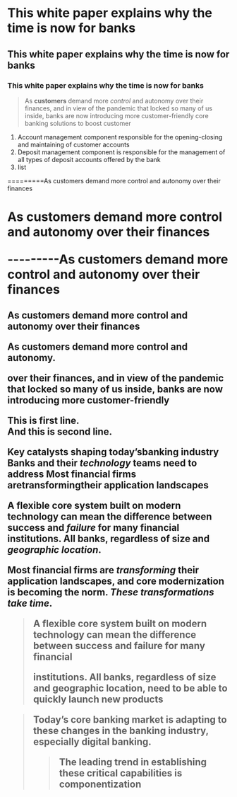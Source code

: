 # This white paper explains why the time is now for banks
## This white paper explains why the time is now for banks
### This white paper explains why the time is now for banks

> As **customers** demand more *control* and autonomy over their finances, and in view of the pandemic that locked so many of us inside, banks are now introducing more customer-friendly core banking solutions to boost customer 

1. Account management component responsible for the opening-closing and maintaining of customer accounts
2. Deposit management component is responsible for the management of all types of deposit accounts offered by the bank
3. list

=========As customers demand more control and autonomy over their finances
<H1>As customers demand more control and autonomy over their finances

---------As customers demand more control and autonomy over their finances
<H2>As customers demand more control and autonomy over their finances



<P>As customers demand more control and autonomy. </P> over their finances, and in view of the pandemic that locked so many of us inside, banks are now introducing more customer-friendly



This is first line. <br> And this is second line.

Key catalysts shaping today’s**banking industry** 
Banks and their _technology_ teams need to address
Most financial firms are**transforming**their application landscapes

A flexible core system built on modern technology can mean the difference between success and _failure_ for many financial institutions. All banks, regardless of size and *geographic location*.


Most financial firms are ***transforming*** their application landscapes, and core modernization is becoming the norm. ***These transformations take time***.


> A flexible core system built on modern technology can mean the difference between success and failure for many financial
>
> 
> institutions. All banks, regardless of size and geographic location, need to be able to quickly launch new products


> Today’s core banking market is adapting to these changes in the banking industry, especially digital banking.
> 
>
>>The leading trend in establishing these critical capabilities is componentization
